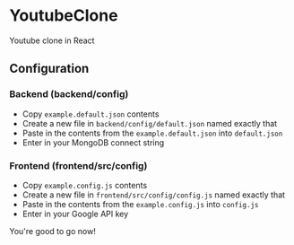 # YoutubeClone
 Youtube clone in React


## Configuration


### Backend (backend/config)
* Copy `example.default.json` contents
* Create a new file in `backend/config/default.json` named exactly that
* Paste in the contents from the `example.default.json` into `default.json`
* Enter in your MongoDB connect string

### Frontend (frontend/src/config)
* Copy `example.config.js` contents
* Create a new file in `frontend/src/config/config.js` named exactly that
* Paste in the contents from the `example.config.js` into `config.js`
* Enter in your Google API key

You're good to go now!
